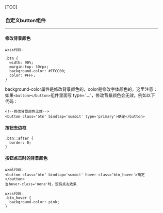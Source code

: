 [TOC]
### 自定义button组件
***

#### 修改背景颜色
```
wxss代码:

.btn {
  width: 90%;
  margin-top: 30rpx;
  background-color: #FFCC00;
  color: #FFF;
}
```
background-color属性是修改背景颜色的，color是修改字体颜色的，这里注意：如果`<button></button>`组件里面写 type='....'，修改背景颜色会无效，例如以下代码：

```
<!--修改背景颜色无效-->
<button class='btn' bindtap='sumbit' type='primary'>确定</button>
```
#### 按钮去边框
```
.btn::after {
  border: 0;
}
```
#### 按钮点击时的背景颜色
```
wxml代码:
<button class='btn' bindtap='sumbit' hover-class='btn_hover'>确定</button>
当hover-class='none'时，没有点击效果

wxss代码:
.btn_hover {
  background-color: pink;
}
```





